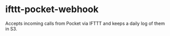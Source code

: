 # ifttt-pocket-webhook
Accepts incoming calls from Pocket via IFTTT and keeps a daily log of them in S3.
